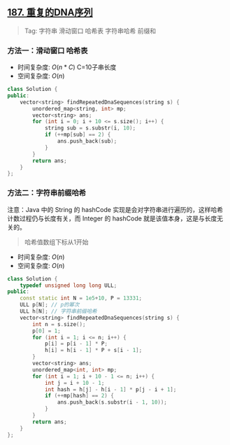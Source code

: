 ## [187. 重复的DNA序列](https://leetcode.cn/problems/repeated-dna-sequences/description/)

> Tag: 字符串 滑动窗口 哈希表 字符串哈希 前缀和

### 方法一：滑动窗口 哈希表
* 时间复杂度: ${O(n*C)}$ C=10子串长度
* 空间复杂度: ${O(n)}$
```cpp
class Solution {
public:
    vector<string> findRepeatedDnaSequences(string s) {
        unordered_map<string, int> mp;
        vector<string> ans;
        for (int i = 0; i + 10 <= s.size(); i++) {
            string sub = s.substr(i, 10);
            if (++mp[sub] == 2) {
                ans.push_back(sub);
            }
        }
        return ans;
    }
};
```

### 方法二：字符串前缀哈希

注意：Java 中的 String 的 hashCode 实现是会对字符串进行遍历的，这样哈希计数过程仍与长度有关，而 Integer 的 hashCode 就是该值本身，这是与长度无关的。

> 哈希值数组下标从1开始

* 时间复杂度: ${O(n)}$
* 空间复杂度: ${O(n)}$
```cpp
class Solution {
    typedef unsigned long long ULL;
public:
    const static int N = 1e5+10, P = 13331;
    ULL p[N]; // p的幂次
    ULL h[N]; // 字符串前缀哈希
    vector<string> findRepeatedDnaSequences(string s) {
        int n = s.size();
        p[0] = 1;
        for (int i = 1; i <= n; i++) {
            p[i] = p[i - 1] * P;
            h[i] = h[i - 1] * P + s[i - 1];
        }
        vector<string> ans;
        unordered_map<int, int> mp;
        for (int i = 1; i + 10 - 1 <= n; i++) {
            int j = i + 10 - 1;
            int hash = h[j] - h[i - 1] * p[j - i + 1];
            if (++mp[hash] == 2) {
                ans.push_back(s.substr(i - 1, 10));
            }   
        }
        return ans;
    }
};
```